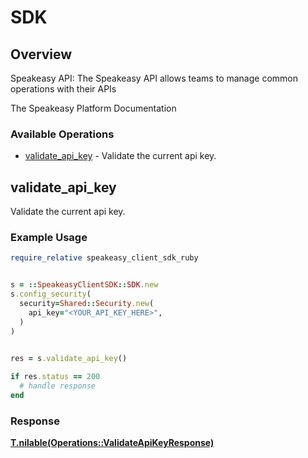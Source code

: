 # SDK


## Overview

Speakeasy API: The Speakeasy API allows teams to manage common operations with their APIs

The Speakeasy Platform Documentation
</docs>
### Available Operations

* [validate_api_key](#validate_api_key) - Validate the current api key.

## validate_api_key

Validate the current api key.

### Example Usage

```ruby
require_relative speakeasy_client_sdk_ruby


s = ::SpeakeasyClientSDK::SDK.new
s.config_security(
  security=Shared::Security.new(
    api_key="<YOUR_API_KEY_HERE>",
  )
)

    
res = s.validate_api_key()

if res.status == 200
  # handle response
end

```


### Response

**[T.nilable(Operations::ValidateApiKeyResponse)](../../models/operations/validateapikeyresponse.md)**

